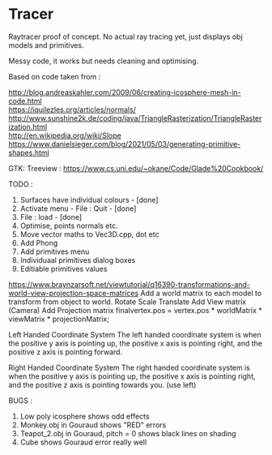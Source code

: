 # Tracer
Raytracer proof of concept. No actual ray tracing yet, just displays obj models and primitives.

Messy code, it works but needs cleaning and optimising.

Based on code taken from :

http://blog.andreaskahler.com/2009/06/creating-icosphere-mesh-in-code.html<br>
https://iquilezles.org/articles/normals/<br>
http://www.sunshine2k.de/coding/java/TriangleRasterization/TriangleRasterization.html<br>
http://en.wikipedia.org/wiki/Slope<br>
https://www.danielsieger.com/blog/2021/05/03/generating-primitive-shapes.html<br>

GTK:
Treeview : https://www.cs.uni.edu/~okane/Code/Glade%20Cookbook/

TODO :
1. Surfaces have individual colours - [done]
2. Activate menu - File : Quit - [done]
3. File : load - [done]
4. Optimise, points normals etc.
5. Move vector maths to Vec3D.cpp, dot etc
6. Add Phong
7. Add primitives menu
8. Individuaal primitives dialog boxes
9. Editiable primitives values

https://www.braynzarsoft.net/viewtutorial/q16390-transformations-and-world-view-projection-space-matrices
Add a world matrix to each model to transform from object to world.
  Rotate
  Scale
  Translate
Add View matrix (Camera)
Add Projection matrix
finalvertex.pos = vertex.pos * worldMatrix * viewMatrix * projectionMatrix;


Left Handed Coordinate System
The left handed coordinate system is when the positive y axis is pointing up, the positive x axis is pointing right, and the positive z axis is pointing forward.

Right Handed Coordinate System
The right handed coordinate system is when the positive y axis is pointing up, the positive x axis is pointing right, and the positive z axis is pointing towards you.
(use left)

BUGS :
1. Low poly icosphere shows odd effects
2. Monkey.obj in Gouraud shows "RED" errors
3. Teapot_2.obj in Gouraud, pitch = 0 shows black lines on shading
4. Cube shows Gouraud error really well
